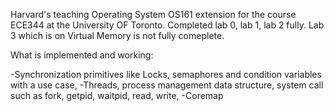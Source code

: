 Harvard's teaching Operating System OS161 extension for the course ECE344 at the University OF Toronto.
Completed lab 0, lab 1, lab 2 fully.
Lab 3 which is on Virtual Memory is not fully comeplete.

What is implemented and working:

-Synchronization primitives like Locks, semaphores and condition variables with a use case, 
-Threads, process management data structure, system call such as fork, getpid, waitpid, read, write,
-Coremap
